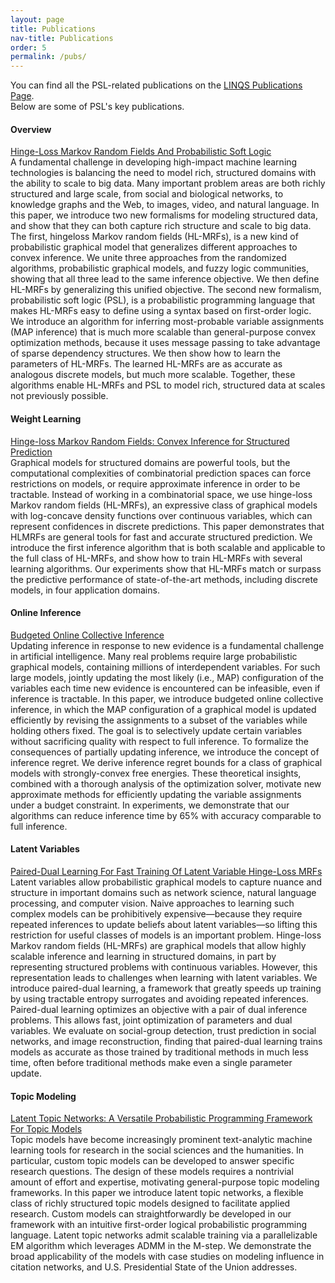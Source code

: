 ```yaml
---
layout: page
title: Publications
nav-title: Publications
order: 5
permalink: /pubs/
---
```


You can find all the PSL-related publications on the [LINQS Publications Page](https://linqs.soe.ucsc.edu/biblio).  
Below are some of PSL's key publications.

#### Overview
[Hinge-Loss Markov Random Fields And Probabilistic Soft Logic](https://linqs.soe.ucsc.edu/node/242)  
A fundamental challenge in developing high-impact machine learning technologies is balancing the need to model rich, structured domains with the ability to scale to big data.
Many important problem areas are both richly structured and large scale, from social and biological networks, to knowledge graphs and the Web, to images, video, and natural language.
In this paper, we introduce two new formalisms for modeling structured data, and show that they can both capture rich structure and scale to big data.
The first, hingeloss Markov random fields (HL-MRFs), is a new kind of probabilistic graphical model that generalizes different approaches to convex inference.
We unite three approaches from the randomized algorithms, probabilistic graphical models, and fuzzy logic communities, showing that all three lead to the same inference objective.
We then define HL-MRFs by generalizing this unified objective.
The second new formalism, probabilistic soft logic (PSL), is a probabilistic programming language that makes HL-MRFs easy to define using a syntax based on first-order logic.
We introduce an algorithm for inferring most-probable variable assignments (MAP inference) that is much more scalable than general-purpose convex optimization methods, because it uses message passing to take advantage of sparse dependency structures.
We then show how to learn the parameters of HL-MRFs.
The learned HL-MRFs are as accurate as analogous discrete models, but much more scalable.
Together, these algorithms enable HL-MRFs and PSL to model rich, structured data at scales not previously possible.

#### Weight Learning
[Hinge-loss Markov Random Fields: Convex Inference for Structured Prediction](https://linqs.soe.ucsc.edu/node/26)  
Graphical models for structured domains are powerful tools, but the computational complexities of combinatorial prediction spaces can force restrictions on models, or require approximate inference in order to be tractable.
Instead of working in a combinatorial space, we use hinge-loss Markov random fields (HL-MRFs), an expressive class of graphical models with log-concave density functions over continuous variables, which can represent confidences in discrete predictions.
This paper demonstrates that HLMRFs are general tools for fast and accurate structured prediction.
We introduce the first inference algorithm that is both scalable and applicable to the full class of HL-MRFs, and show how to train HL-MRFs with several learning algorithms.
Our experiments show that HL-MRFs match or surpass the predictive performance of state-of-the-art methods, including discrete models, in four application domains.

#### Online Inference
[Budgeted Online Collective Inference](https://linqs.soe.ucsc.edu/node/249)  
Updating inference in response to new evidence is a fundamental challenge in artificial intelligence.
Many real problems require large probabilistic graphical models, containing millions of interdependent variables.
For such large models, jointly updating the most likely (i.e., MAP) configuration of the variables each time new evidence is encountered can be infeasible, even if inference is tractable.
In this paper, we introduce budgeted online collective inference, in which the MAP configuration of a graphical model is updated efficiently by revising the assignments to a subset of the variables while holding others fixed.
The goal is to selectively update certain variables without sacrificing quality with respect to full inference.
To formalize the consequences of partially updating inference, we introduce the concept of inference regret.
We derive inference regret bounds for a class of graphical models with strongly-convex free energies.
These theoretical insights, combined with a thorough analysis of the optimization solver, motivate new approximate methods for efficiently updating the variable assignments under a budget constraint.
In experiments, we demonstrate that our algorithms can reduce inference time by 65% with accuracy comparable to full inference.

#### Latent Variables
[Paired-Dual Learning For Fast Training Of Latent Variable Hinge-Loss MRFs](https://linqs.soe.ucsc.edu/node/263)  
Latent variables allow probabilistic graphical models to capture nuance and structure in important domains such as network science, natural language processing, and computer vision.
Naive approaches to learning such complex models can be prohibitively expensive—because they require repeated inferences to update beliefs about latent variables—so lifting this restriction for useful classes of models is an important problem.
Hinge-loss Markov random fields (HL-MRFs) are graphical models that allow highly scalable inference and learning in structured domains, in part by representing structured problems with continuous variables.
However, this representation leads to challenges when learning with latent variables.
We introduce paired-dual learning, a framework that greatly speeds up training by using tractable entropy surrogates and avoiding repeated inferences.
Paired-dual learning optimizes an objective with a pair of dual inference problems.
This allows fast, joint optimization of parameters and dual variables.
We evaluate on social-group detection, trust prediction in social networks, and image reconstruction, finding that paired-dual learning trains models as accurate as those trained by traditional methods in much less time, often before traditional methods make even a single parameter update.

#### Topic Modeling
[Latent Topic Networks: A Versatile Probabilistic Programming Framework For Topic Models](https://linqs.soe.ucsc.edu/node/259)  
Topic models have become increasingly prominent text-analytic machine learning tools for research in the social sciences and the humanities.
In particular, custom topic models can be developed to answer specific research questions.
The design of these models requires a nontrivial amount of effort and expertise, motivating general-purpose topic modeling frameworks.
In this paper we introduce latent topic networks, a flexible class of richly structured topic models designed to facilitate applied research.
Custom models can straightforwardly be developed in our framework with an intuitive first-order logical probabilistic programming language.
Latent topic networks admit scalable training via a parallelizable EM algorithm which leverages ADMM in the M-step.
We demonstrate the broad applicability of the models with case studies on modeling influence in citation networks, and U.S. Presidential State of the Union addresses.
